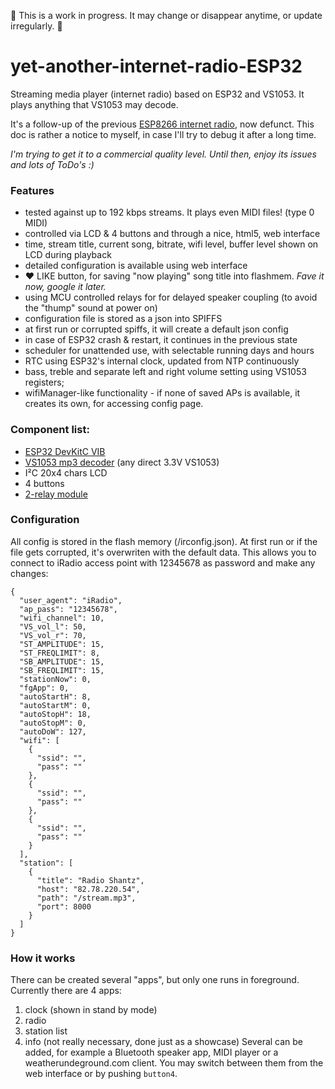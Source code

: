 :baby: This is a work in progress. It may change or disappear anytime, or update irregularly. :baby:
# yet-another-internet-radio-ESP32
Streaming media player (internet radio) based on ESP32 and VS1053.
It plays anything that VS1053 may decode.

It's a follow-up of the previous [ESP8266 internet radio](https://github.com/pisicaverde/yet-another-internet-radio/), now defunct. 
This doc is rather a notice to myself, in case I'll try to debug it after a long time.

*I'm trying to get it to a commercial quality level. Until then, enjoy its issues and lots of ToDo's :)*

### Features ###
- tested against up to 192 kbps streams. It plays even MIDI files! (type 0 MIDI)
- controlled via LCD & 4 buttons and through a nice, html5, web interface
- time, stream title, current song, bitrate, wifi level, buffer level shown on LCD during playback
- detailed configuration is available using web interface
- :hearts: LIKE button, for saving "now playing" song title into flashmem. *Fave it now, google it later.*
- using MCU controlled relays for for delayed speaker coupling (to avoid the "thump" sound at power on)
- configuration file is stored as a json into SPIFFS
- at first run or corrupted spiffs, it will create a default json config
- in case of ESP32 crash & restart, it continues in the previous state
- scheduler for unattended use, with selectable running days and hours
- RTC using ESP32's internal clock, updated from NTP continuously
- bass, treble and separate left and right volume setting using VS1053 registers;
- wifiManager-like functionality - if none of saved APs is available, it creates its own, for accessing config page.

### Component list: ###
- [ESP32 DevKitC VIB](https://www.tme.eu/en/details/esp32-devkitc-vib/development-tools-for-data-transmission/espressif/) 
- [VS1053 mp3 decoder](https://www.tme.eu/en/details/mikroe-946/add-on-boards/mikroelektronika/mp3-click/) (any direct 3.3V VS1053)
- I²C 20x4 chars LCD
- 4 buttons
- [2-relay module](https://www.banggood.com/2-Channel-Relay-Module-12V-with-Optical-Coupler-Protection-Relay-Extended-Board-For-Arduino-MCU-p-1399427.html)

### Configuration ###
All config is stored in the flash memory (/irconfig.json). At first run or if the file gets corrupted, it's overwriten with the default data. This allows you to connect to iRadio access point with 12345678 as password and make any changes:
```
{
  "user_agent": "iRadio",
  "ap_pass": "12345678",
  "wifi_channel": 10,
  "VS_vol_l": 50,
  "VS_vol_r": 70,
  "ST_AMPLITUDE": 15,
  "ST_FREQLIMIT": 8,
  "SB_AMPLITUDE": 15,
  "SB_FREQLIMIT": 15,
  "stationNow": 0,
  "fgApp": 0,
  "autoStartH": 8,
  "autoStartM": 0,
  "autoStopH": 18,
  "autoStopM": 0,
  "autoDoW": 127,
  "wifi": [
    {
      "ssid": "",
      "pass": ""
    },
    {
      "ssid": "",
      "pass": ""
    },
    {
      "ssid": "",
      "pass": ""
    }
  ],
  "station": [
    {
      "title": "Radio Shantz",
      "host": "82.78.220.54",
      "path": "/stream.mp3",
      "port": 8000
    }
  ]
}
```
### How it works ###
There can be created several "apps", but only one runs in foreground. Currently there are 4 apps:
1) clock (shown in stand by mode)
2) radio
3) station list
4) info (not really necessary, done just as a showcase)
Several can be added, for example a Bluetooth speaker app, MIDI player or a weatherundeground.com client.
You may switch between them from the web interface or by pushing `button4`.
